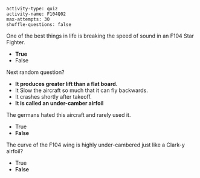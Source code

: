 ```c-lms
activity-type: quiz
activity-name: F104Q02
max-attempts: 30
shuffle-questions: false
```

One of the best things in life is breaking the speed of sound in an F104 Star Fighter.
- **True**
- False

Next random question?
- **It produces greater lift than a flat board.**
- It Slow the aircraft so much that it can fly backwards. 
- It crashes shortly after takeoff.
- **It is called an under-camber airfoil**


The germans hated this aircraft and rarely used it. 
- True
- **False**

The curve of the F104 wing is highly under-cambered just like a Clark-y airfoil?
- True
- **False**

